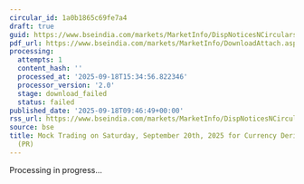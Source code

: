 ```yaml
---
circular_id: 1a0b1865c69fe7a4
draft: true
guid: https://www.bseindia.com/markets/MarketInfo/DispNoticesNCirculars.aspx?Noticeid={EC0DB20E-B385-48ED-AC4C-5402890479DC}&noticeno=20250918-13&dt=09/18/2025&icount=13&totcount=61&flag=0
pdf_url: https://www.bseindia.com/markets/MarketInfo/DownloadAttach.aspx?id=20250918-13&attachedId=
processing:
  attempts: 1
  content_hash: ''
  processed_at: '2025-09-18T15:34:56.822346'
  processor_version: '2.0'
  stage: download_failed
  status: failed
published_date: '2025-09-18T09:46:49+00:00'
rss_url: https://www.bseindia.com/markets/MarketInfo/DispNoticesNCirculars.aspx?Noticeid={EC0DB20E-B385-48ED-AC4C-5402890479DC}&noticeno=20250918-13&dt=09/18/2025&icount=13&totcount=61&flag=0
source: bse
title: Mock Trading on Saturday, September 20th, 2025 for Currency Derivatives segment
  (PR)
---
```


Processing in progress...